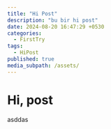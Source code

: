 ```yaml
---
title: "Hi Post"
description: "bu bir hi post"
date: 2024-08-20 16:47:29 +0530
categories:
  - FirstTry
tags:
  - HiPost
published: true
media_subpath: /assets/
---
```


# Hi, post
asddas
